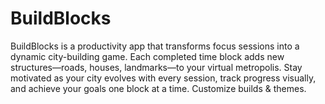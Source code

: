 # BuildBlocks
BuildBlocks is a productivity app that transforms focus sessions into a dynamic city-building game. Each completed time block adds new structures—roads, houses, landmarks—to your virtual metropolis. Stay motivated as your city evolves with every session, track progress visually, and achieve your goals one block at a time. Customize builds &amp; themes.
